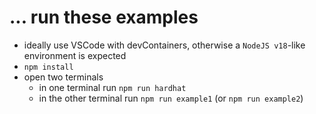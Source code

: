 # ... run these examples

- ideally use VSCode with devContainers, otherwise a `NodeJS v18`-like environment is expected
- `npm install`
- open two terminals
  - in one terminal run `npm run hardhat`
  - in the other terminal run `npm run example1` (or `npm run example2`)